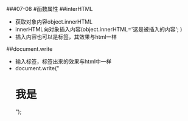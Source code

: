 ###07-08
#函数属性
##interHTML
* 获取对象内容object.innerHTML 
* innerHTML向对象插入内容(object.innerHTML='这是被插入的内容'; )
* 插入内容也可以是标签，其效果与html一样

##document.write
* 输入标签，标签出来的效果与html中一样
* document.write("<h1>我是</h1>");